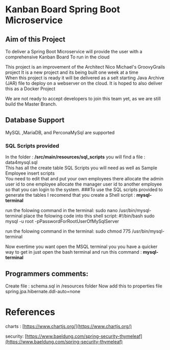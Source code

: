 # Kanban Board Spring Boot Microservice
## Aim of this Project
To deliver a Spring Boot Microservice will provide the user with a comprehensive Kanban Board 
To run in the cloud

This project is an improvement of the Architect Nico Michael's GroovyGrails project
It is a new project and its being built one week at a time  
When this project is ready it will be delivered as a selt starting Java Archive (JAR) file 
to deploy on a webserver on the cloud. It is hoped to also deliver this as a Docker Project

We are not ready to accept developers to join this team yet, as we are still build the Master Branch.  

## Database Support
MySQL ,MariaDB, and PerconaMySql are supported



### SQL Scripts provided
In the folder : **/src/main/resources/sql_scripts**
you will find a file : data4mysql.sql  
This has all the create table SQL Scripts you will need as well as Sample Employee insert scripts  
You need to edit that and put your own employees there allocate the admin user id to one employee
allocate the manager user id to another employee so that you can login to the system.
###To use the SQL scripts provided to generate the tables
I recomend that you create a Shell script : **mysql-terminal**




run the folowing command in the terminal:
    sudo nano /usr/bin/mysql-terminal
place the folowing code into this shell script:
    #!/bin/bash
    sudo mysql -u root -pPasswordForRootUserOfMySqlServer

run the folowing command in the terminal:
    sudo chmod 775 /usr/bin/mysql-terminal
 
Now evertime you want open the MSQL terminal you you have a quicker way to get in
just open the bash terminal and run this command :
    **mysql-terminal**

## Programmers comments: 
Create file : schema.sql in /resources folder
Now add this to properties file
spring.jpa.hibernate.ddl-auto=none

# References
charts : [https://www.chartjs.org/](https://www.chartjs.org/)

security: [https://www.baeldung.com/spring-security-thymeleaf](https://www.baeldung.com/spring-security-thymeleaf)


